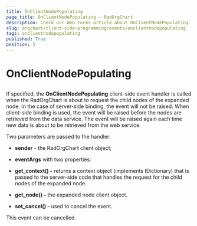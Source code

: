 ```yaml
---
title: OnClientNodePopulating
page_title: OnClientNodePopulating - RadOrgChart
description: Check our Web Forms article about OnClientNodePopulating.
slug: orgchart/client-side-programming/events/onclientnodepopulating
tags: onclientnodepopulating
published: True
position: 5
---
```


# OnClientNodePopulating



## 

If specified, the **OnClientNodePopulating** client-side event handler is called when the RadOrgChart is about to request the child nodes of the expanded node. In the case of server-side binding, the event will not be raised. When client-side binding is used, the event will be raised before the nodes are retrieved from the data service. The event will be raised again each time new data is about to be retrieved from the web service.

Two parameters are passed to the handler:

* **sender** - the RadOrgChart client object;

* **eventArgs** with two properties:

* **get_context() -** returns a context object (implements IDictionary) that is passed to the server-side code that handles the request for the child nodes of the expanded node.

* **get_node() -** the expanded node client object.

* **set_cancel() -** used to cancel the event.

This event can be cancelled.


